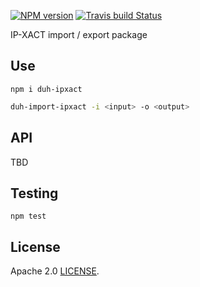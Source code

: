 [![NPM version](https://img.shields.io/npm/v/duh-ipxact.svg)](https://www.npmjs.org/package/duh-ipxact)
[![Travis build Status](https://travis-ci.org/sifive/duh-ipxact.svg?branch=master)](https://travis-ci.org/sifive/duh-ipxact)

IP-XACT import / export package

## Use

```
npm i duh-ipxact
```

```bash
duh-import-ipxact -i <input> -o <output>
```

## API

TBD

## Testing
```
npm test
```

## License
Apache 2.0 [LICENSE](LICENSE).
